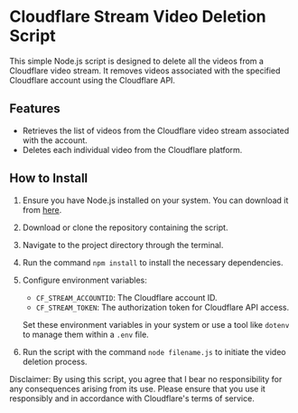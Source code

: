 # Cloudflare Stream Video Deletion Script

This simple Node.js script is designed to delete all the videos from a Cloudflare video stream. 
It removes videos associated with the specified Cloudflare account using the Cloudflare API.

## Features
- Retrieves the list of videos from the Cloudflare video stream associated with the account.
- Deletes each individual video from the Cloudflare platform.

## How to Install

1. Ensure you have Node.js installed on your system. You can download it from [here](https://nodejs.org/).

2. Download or clone the repository containing the script.

3. Navigate to the project directory through the terminal.

4. Run the command `npm install` to install the necessary dependencies.

5. Configure environment variables:
    - `CF_STREAM_ACCOUNTID`: The Cloudflare account ID.
    - `CF_STREAM_TOKEN`: The authorization token for Cloudflare API access.

    Set these environment variables in your system or use a tool like `dotenv` to manage them within a `.env` file.

6. Run the script with the command `node filename.js` to initiate the video deletion process.

Disclaimer: By using this script, you agree that I bear no responsibility for any consequences arising from its use. Please ensure that you use it responsibly and in accordance with Cloudflare's terms of service.
